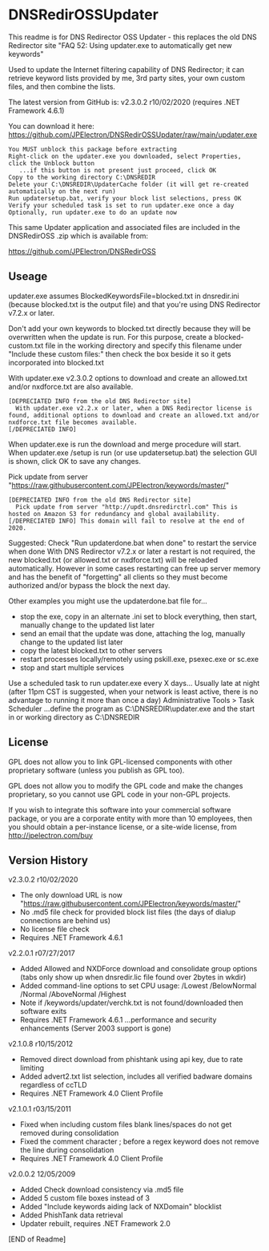 # DNSRedirOSSUpdater

This readme is for DNS Redirector OSS Updater - this replaces the old DNS Redirector site "FAQ 52: Using updater.exe to automatically get new keywords"

Used to update the Internet filtering capability of DNS Redirector; it can retrieve keyword lists provided by me, 3rd party sites, your own custom files, and then combine the lists.

The latest version from GitHub is: v2.3.0.2 r10/02/2020 (requires .NET Framework 4.6.1)

You can download it here: https://github.com/JPElectron/DNSRedirOSSUpdater/raw/main/updater.exe

    You MUST unblock this package before extracting
    Right-click on the updater.exe you downloaded, select Properties, click the Unblock button
       ...if this button is not present just proceed, click OK
    Copy to the working directory C:\DNSREDIR
    Delete your C:\DNSREDIR\UpdaterCache folder (it will get re-created automatically on the next run)
    Run updatersetup.bat, verify your block list selections, press OK
    Verify your scheduled task is set to run updater.exe once a day
    Optionally, run updater.exe to do an update now

This same Updater application and associated files are included in the DNSRedirOSS .zip which is available from:

https://github.com/JPElectron/DNSRedirOSS


## Useage

updater.exe assumes BlockedKeywordsFile=blocked.txt in dnsredir.ini (because blocked.txt is the output file) and that you're using DNS Redirector v7.2.x or later.

Don't add your own keywords to blocked.txt directly because they will be overwritten when the update is run. For this purpose, create a blocked-custom.txt file in the working directory and specify this filename under "Include these custom files:" then check the box beside it so it gets incorporated into blocked.txt

With updater.exe v2.3.0.2 options to download and create an allowed.txt and/or nxdforce.txt are also available.

    [DEPRECIATED INFO from the old DNS Redirector site]
      With updater.exe v2.2.x or later, when a DNS Redirector license is found, additional options to download and create an allowed.txt and/or nxdforce.txt file becomes available.
    [/DEPRECIATED INFO]

When updater.exe is run the download and merge procedure will start.
When updater.exe /setup is run (or use updatersetup.bat) the selection GUI is shown, click OK to save any changes.

Pick update from server "https://raw.githubusercontent.com/JPElectron/keywords/master/"

    [DEPRECIATED INFO from the old DNS Redirector site]
      Pick update from server "http://updt.dnsredirctrl.com" This is hosted on Amazon S3 for redundancy and global availability.
    [/DEPRECIATED INFO] This domain will fail to resolve at the end of 2020.

Suggested: Check "Run updaterdone.bat when done" to restart the service when done
With DNS Redirector v7.2.x or later a restart is not required, the new blocked.txt (or allowed.txt or nxdforce.txt) will be reloaded automatically. However in some cases restarting can free up server memory and has the benefit of "forgetting" all clients so they must become authorized and/or bypass the block the next day.

Other examples you might use the updaterdone.bat file for...
- stop the exe, copy in an alternate .ini set to block everything, then start, manually change to the updated list later
- send an email that the update was done, attaching the log, manually change to the updated list later
- copy the latest blocked.txt to other servers
- restart processes locally/remotely using pskill.exe, psexec.exe or sc.exe
- stop and start multiple services

Use a scheduled task to run updater.exe every X days... 
Usually late at night (after 11pm CST is suggested, when your network is least active, there is no advantage to running it more than once a day)
Administrative Tools > Task Scheduler
...define the program as C:\DNSREDIR\updater.exe and the start in or working directory as C:\DNSREDIR


## License

GPL does not allow you to link GPL-licensed components with other proprietary software (unless you publish as GPL too).

GPL does not allow you to modify the GPL code and make the changes proprietary, so you cannot use GPL code in your non-GPL projects.

If you wish to integrate this software into your commercial software package, or you are a corporate entity with more than 10 employees, then you should obtain a per-instance license, or a site-wide license, from http://jpelectron.com/buy


## Version History

v2.3.0.2 r10/02/2020
 - The only download URL is now "https://raw.githubusercontent.com/JPElectron/keywords/master/"
 - No .md5 file check for provided block list files (the days of dialup connections are behind us)
 - No license file check
 - Requires .NET Framework 4.6.1

v2.2.0.1 r07/27/2017
 - Added Allowed and NXDForce download and consolidate group options (tabs only show up when dnsredir.lic file found over 2bytes in wkdir)
 - Added command-line options to set CPU usage: /Lowest /BelowNormal /Normal /AboveNormal /Highest
 - Note if /keywords/updater/verchk.txt is not found/downloaded then software exits
 - Requires .NET Framework 4.6.1 ...performance and security enhancements (Server 2003 support is gone)

v2.1.0.8 r10/15/2012

 - Removed direct download from phishtank using api key, due to rate limiting
 - Added advert2.txt list selection, includes all verified badware domains regardless of ccTLD
 - Requires .NET Framework 4.0 Client Profile
 
v2.1.0.1 r03/15/2011

 - Fixed when including custom files blank lines/spaces do not get removed during consolidation
 - Fixed the comment character ; before a regex keyword does not remove the line during consolidation
 - Requires .NET Framework 4.0 Client Profile
 
v2.0.0.2 12/05/2009

 - Added Check download consistency via .md5 file
 - Added 5 custom file boxes instead of 3
 - Added "Include keywords aiding lack of NXDomain" blocklist
 - Added PhishTank data retrieval
 - Updater rebuilt, requires .NET Framework 2.0

[END of Readme]
